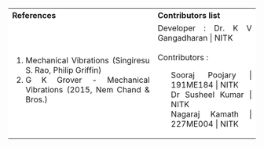 <table style="text-align:justify;">
  <tr style="background-color: white">
    <th>References</th>
    <th>Contributors list</th>
  </tr>
  <tr style="background-color: white">
<td>
<ol>
<li>Mechanical Vibrations (Singiresu S. Rao, Philip Griffin)</li>
<li>G K Grover - Mechanical Vibrations (2015, Nem Chand & Bros.) </li>
</ol>
</td>
<td>Developer : Dr. K V Gangadharan | NITK</br></br>
Contributors :
<ul style="list-style-type: none;">
<li> Sooraj Poojary   | 191ME184 | NITK</li>
<li> Dr Susheel Kumar | NITK </li>
<li> Nagaraj Kamath   | 227ME004 | NITK </li>

</ul></td>
  </tr>
</table>